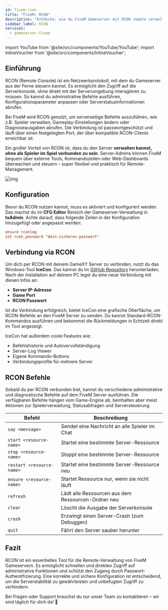 ```yaml
---
id: fivem-rcon
title: "FiveM: RCON"
description: "Entdecke, wie du FiveM Gameserver mit RCON remote verwaltest für flexible Serversteuerung und Monitoring → Jetzt mehr erfahren"
sidebar_label: RCON
services:
  - gameserver-fivem
---
```


import YouTube from '@site/src/components/YouTube/YouTube';
import InlineVoucher from '@site/src/components/InlineVoucher';

## Einführung

RCON (Remote Console) ist ein Netzwerkprotokoll, mit dem du Gameserver aus der Ferne steuern kannst. Es ermöglicht den Zugriff auf die Serverkonsole, ohne direkt mit der Serverumgebung interagieren zu müssen. So kannst du administrative Befehle ausführen, Konfigurationsparameter anpassen oder Serverstatusinformationen abrufen.

Bei FiveM wird RCON genutzt, um serverseitige Befehle auszuführen, wie z.B. Spieler verwalten, Gameplay-Einstellungen ändern oder Diagnoseausgaben abrufen. Die Verbindung ist passwortgeschützt und läuft über einen festgelegten Port, der über kompatible RCON-Clients erreichbar ist.

Ein großer Vorteil von RCON ist, dass du den Server **verwalten kannst, ohne als Spieler im Spiel verbunden zu sein**. Server-Admins können FiveM bequem über externe Tools, Kommandozeilen oder Web-Dashboards überwachen und steuern – super flexibel und praktisch für Remote-Management.

![img](https://screensaver01.zap-hosting.com/index.php/s/iEAHnZ6FnQdWn7e/preview)

<InlineVoucher />

## Konfiguration

Bevor du RCON nutzen kannst, muss es aktiviert und konfiguriert werden. Das machst du im **CFG Editor** Bereich der Gameserver-Verwaltung in **txAdmin**. Achte darauf, dass folgende Zeilen in der Konfiguration hinzugefügt oder angepasst werden:

```cfg
ensure rconlog
set rcon_password "dein-sicheres-passwort"
```



## Verbindung via RCON

Um dich per RCON mit deinem GameXY Server zu verbinden, nutzt du das Windows-Tool **IceCon**. Das kannst du im [GitHub Repository](https://github.com/icedream/icecon) herunterladen. Nach der Installation auf deinem PC legst du eine neue Verbindung mit diesen Infos an:

- **Server IP-Adresse**  
- **Game Port**
- **RCON Passwort**

Ist die Verbindung erfolgreich, bietet IceCon eine grafische Oberfläche, um RCON-Befehle an den FiveM Server zu senden. Du kannst Standard-RCON-Kommandos ausführen und bekommst die Rückmeldungen in Echtzeit direkt im Tool angezeigt.

IceCon hat außerdem coole Features wie:

- Befehlshistorie und Autovervollständigung  
- Server-Log Viewer  
- Eigene Kommando-Buttons  
- Verbindungsprofile für mehrere Server



## RCON Befehle

Sobald du per RCON verbunden bist, kannst du verschiedene administrative und diagnostische Befehle auf dem FiveM Server ausführen. Die verfügbaren Befehle hängen vom Game-Engine ab, beinhalten aber meist Aktionen zur Spielerverwaltung, Statusabfragen und Serversteuerung.

| Befehl                    | Beschreibung                                      |
| ------------------------- | ------------------------------------------------ |
| `say <message>`           | Sendet eine Nachricht an alle Spieler im Chat    |
| `start <resource-name>`   | Startet eine bestimmte Server-Ressource          |
| `stop <resource-name>`    | Stoppt eine bestimmte Server-Ressource           |
| `restart <resource-name>` | Startet eine bestimmte Server-Ressource neu      |
| `ensure <resource-name>`  | Startet Ressource nur, wenn sie nicht läuft      |
| `refresh`                 | Lädt alle Ressourcen aus dem Ressourcen-Ordner neu |
| `clear`                   | Löscht die Ausgabe der Serverkonsole             |
| `crash`                   | Erzwingt einen Server-Crash (zum Debuggen)       |
| `quit`                    | Fährt den Server sauber herunter                  |



## Fazit

RCON ist ein essentielles Tool für die Remote-Verwaltung von FiveM Gameservern. Es ermöglicht schnellen und direkten Zugriff auf administrative Funktionen und schützt den Zugang durch Passwort-Authentifizierung. Eine korrekte und sichere Konfiguration ist entscheidend, um die Serverstabilität zu gewährleisten und unbefugten Zugriff zu verhindern.

Bei Fragen oder Support brauchst du nur unser Team zu kontaktieren – wir sind täglich für dich da! 🙂

<InlineVoucher />